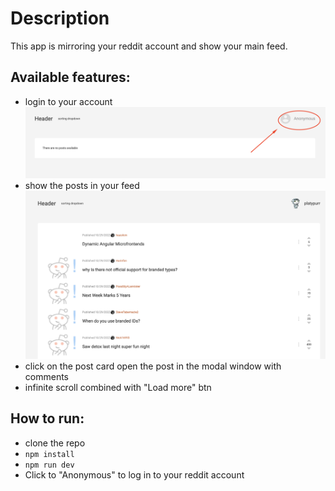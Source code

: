 # Description

This app is mirroring your reddit account and show your main feed.

## Available features:
- login to your account
![Reddit Mirror login](./src/images/reddit-mirror-default.png)
- show the posts in your feed
![Reddit Mirror feed](./src/images/reddit-mirror-feed.png)
- click on the post card open the post in the modal window with comments
- infinite scroll combined with "Load more" btn

## How to run:
- clone the repo
- `npm install`
- `npm run dev`
- Click to "Anonymous" to log in to your reddit account
